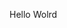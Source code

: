Hello Wolrd














































































































































































































































































































































































































































































































































